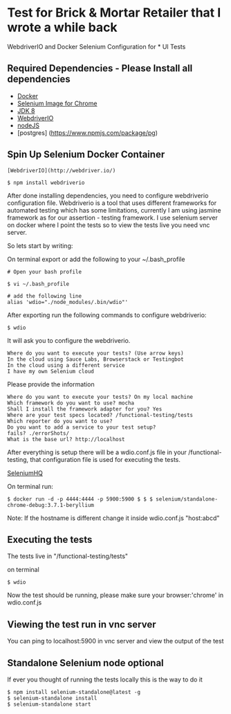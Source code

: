 # Test for Brick & Mortar Retailer that I wrote a while back

WebdriverIO and Docker Selenium Configuration for * UI Tests

## Required Dependencies - Please Install all dependencies
 - [Docker](https://www.docker.com/)
 - [Selenium Image for Chrome](https://github.com/SeleniumHQ/docker-selenium) 
 - [JDK 8](http://www.oracle.com/technetwork/java/javase/downloads/jdk8-downloads-2133151.html)
 - [WebdriverIO](http://webdriver.io/)
 - [nodeJS](https://nodejs.org/en/)
 - [postgres] (https://www.npmjs.com/package/pg)
## Spin Up Selenium Docker Container

	[WebdriverIO](http://webdriver.io/) 
	
	$ npm install webdriverio

After done installing dependencies, you need to configure webdriverio configuration file. Webdriverio is a tool that uses different frameworks for automated testing which has some limitations, currently I am using jasmine framework as for our assertion - testing framework. I use selenium server on docker where I point the tests so to view the tests live you need vnc server. 

So lets start by writing:

On terminal export or add the following to your ~/.bash_profile

	# Open your bash profile

	$ vi ~/.bash_profile
	
	# add the following line
	alias 'wdio="./node_modules/.bin/wdio"'
	
After exporting run the following commands to configure webdriverio:
	
	$ wdio

It will ask you to configure the webdriverio.
	
	Where do you want to execute your tests? (Use arrow keys)
	In the cloud using Sauce Labs, Browserstack or Testingbot
  	In the cloud using a different service
 	I have my own Selenium cloud

Please provide the information 

	Where do you want to execute your tests? On my local machine
	Which framework do you want to use? mocha
	Shall I install the framework adapter for you? Yes
	Where are your test specs located? /functional-testing/tests
	Which reporter do you want to use?
	Do you want to add a service to your test setup?
	fails? ./errorShots/
	What is the base url? http://localhost

After everything is setup there will be a wdio.conf.js file in your /functional-testing, that configuration file is used for executing the tests.

[SeleniumHQ](https://github.com/SeleniumHQ/docker-selenium)

On terminal run:
	
	$ docker run -d -p 4444:4444 -p 5900:5900 $ $ $ selenium/standalone-chrome-debug:3.7.1-beryllium

Note: If the hostname is different change it inside wdio.conf.js "host:abcd"

## Executing the tests
The tests live in "/functional-testing/tests"

on terminal 
	
	$ wdio

Now the test should be running, please make sure your browser:'chrome' in wdio.conf.js

## Viewing the test run in vnc server
You can ping to localhost:5900 in vnc server and view the output of the test

## Standalone Selenium node optional
If ever you thought of running the tests locally this is the way to do it

	$ npm install selenium-standalone@latest -g
	$ selenium-standalone install
	$ selenium-standalone start
